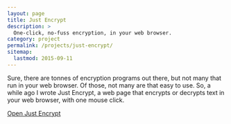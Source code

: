 ```yaml
---
layout: page
title: Just Encrypt
description: >
  One-click, no-fuss encryption, in your web browser.
category: project
permalink: /projects/just-encrypt/
sitemap:
  lastmod: 2015-09-11
---
```


Sure, there are tonnes of encryption programs out there, but not many that run in your web browser. Of those, not many are that easy to use. So, a while ago I wrote Just Encrypt, a web page that encrypts or decrypts text in your web browser, with one mouse click.

[Open Just Encrypt](/just-encrypt/)
